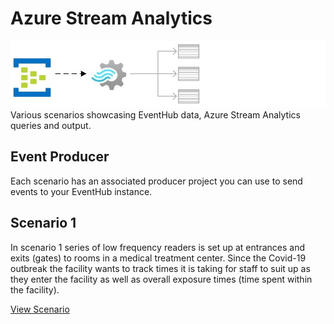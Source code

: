 # Azure Stream Analytics
![Header](https://github.com/INNVTV/Azure-Stream-Analytics-Scenarios/blob/master/images/header.jpg)
Various scenarios showcasing EventHub data, Azure Stream Analytics queries and output.

## Event Producer
Each scenario has an associated producer project you can use to send events to your EventHub instance.
	
## Scenario 1

In scenario 1 series of low frequency readers is set up at entrances and exits (gates) to rooms in a medical treatment center. Since the Covid-19 outbreak the facility wants to track times it is taking for staff to suit up as they enter the facility as well as overall exposure times (time spent within the facility).

[View Scenario](Scenario1)
	
	
	